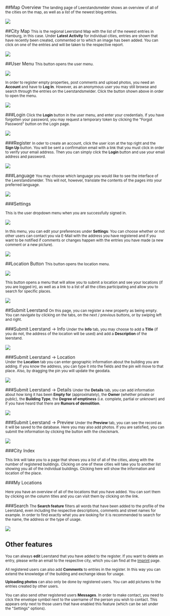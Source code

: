 ##Map Overview
<small>The landing page of Leerstandsmelder shows an overview of all of the cities on the map, as well as a list of the newest blog entries.</small> 

![](/images/landingpage_en.jpg) 
 
##City Map 
<small>This is the regional Leerstand Map with the list of the newest entries in Hamburg, in this case. Under **Latest Activity** for individual cities, entries are shown that have recently been created, commented or to which an image has been added. You can click on one of the entries and will be taken to the respective report.</small>

![](/images/hamburg_overview_en.jpg) 

##User Menu
<small>This button opens the user menu.</small>

![](/images/user_button.jpg)

<small>In order to register empty properties, post comments and upload photos, you need an **Account** and have to **Log In**. However, as an anonymous user you may still browse and search through the entries on the Leerstandsmelder. Click the button shown above in order to open the menu.</small>

![](/images/user_dropdown_anon_en.jpg)


###Login
<small>Click the **Login** button in the user menu, and enter your credentials. If you have forgotten your password, you may request a temporary token by clicking the "Forgot Password" button on the Login page. </small>

![](/images/login_en.jpg)


###Register
<small>In oder to create an account, click the user icon at the top right and the **Sign Up** button. You will be sent a confirmation email with a link that you must click in order to verify your email address. Then you can simply click the **Login** button and use your email address and password.</small>

![](/images/register_en.jpg)



###Language
<small>You may choose which language you would like to see the interface of the Leerstandsmelder. This will not, however, translate the contents of the pages into your preferred language.</small>

![](/images/language_switcher.jpg)



###Settings

<small>This is the user dropdown menu when you are successfully signed in.</small>

![](/images/user_dropdown_reg_en.jpg)

<small>In this menu, you can edit your preferences under **Settings**: You can choose whether or not other users can contact you via E-Mail with the address you have registered and if you want to be notified if comments or changes happen with the entries you have made (a new comment or a new picture).</small>

![](/images/user_settings_en.jpg)


##Location Button
<small>This button opens the location menu.</small>

![](/images/location_button.jpg)

<small>This button opens a menu that will allow you to submit a location and see your locations (if you are logged in), as well as a link to a list of all the cities participating and allow you to search for specific places.</small>

![](/images/location_dropdown_en.jpg)

##Submit Leerstand
<small>On this page, you can register a new property as being empty. You can navigate by clicking on the tabs, on the next / previous buttons, or by swiping left and right.</small>

###Submit Leerstand → Info
<small>Under the **Info** tab, you may choose to add a **Title** (if you do not, the address of the location will be used) and add a **Description** of the leerstand.</small>

![](/images/create_info_en.jpg)
 
###Submit Leerstand → Location  
<small>Under the **Location** tab you can enter geographic information about the building you are adding. If you know the address, you can type it into the fields and the pin will move to that place. Also, by dragging the pin you will update the geodata.</small>

![](/images/create_location_en.jpg)

###Submit Leerstand → Details 
<small>Under the **Details** tab, you can add information about how long it has been **Empty for** (approximately), the **Owner** (whether private or public), the **Building Type**, the **Degree of emptiness** (i.e. complete, partial or unknown) and if you have heard that there are **Rumors of demolition**.</small>

![](/images/create_details_en.jpg)
 
###Submit Leerstand → Preview 
<small>Under the **Preview** tab, you can see the record as it will be saved to the database. Here you may also add photos. If you are satisfied, you can submit the information by clicking the button with the checkmark.</small>
                      
![](/images/create_preview_en.jpg)


###City Index          

<small>This link will take you to a page that shows you a list of all of the cities, along with the number of registered buildings. Clicking on one of these cities will take you to another list showing you all of the individual buildings. Clicking here will show the information and location of the place.</small>

###My Locations

<small>Here you have an overview of all of the locations that you have added. You can sort them by clicking on the column titles and you can visit them by clicking on the link.</small> 

###Search
<small>The **Search feature** filters all words that have been added to the profile of the Leerstand, even including the respective descriptions, comments and street names for example. In order to find exactly what you are looking for it is recommended to search for the name, the address or the type of usage.</small>

![](/images/search_en.jpg)

## Other features

<small>You can always **edit** Leerstand that you have added to the register. If you want to delete an entry, please write an email to the respective city, which you can find at the [Imprint](https://www.leerstandsmelder.de/hamburg/Impressum) page.

All registered users can also add **Comments** to entries in the register. In this way you can extend the knowledge of the building and exchange ideas for usage.

**Uploading photos** can also only be done by registered users. You can add pictures to the entries created by other users.

You can also send other registered users **Messages**. In order to make contact, you need to click the envelope symbol next to the username of the person you wish to contact. This appears only next to those users that have enabled this feature (which can be set under the "Settings" options).
</small>